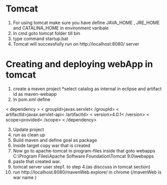 # Tomcat
1. For using tomcat make sure you have define JAVA_HOME , JRE_HOME and CATALINA_HOME in environment varibale
2. In cmd goto tomcat folder till bin
3. type command startup.bat
4. Tomcat will successfully run on http://localhost:8080/  server

# Creating and deploying webApp in tomcat
1. create a maven project  *select catalog as internal in eclipse and artifact id as maven-webapp 
2. In pom.xml define
<!-- https://mvnrepository.com/artifact/javax.servlet/javax.servlet-api -->
< dependency >
    < groupId>javax.servlet< /groupId>
    < artifactId>javax.servlet-api< /artifactId>
    < version>4.0.1< /version>
    < scope>provided< /scope>
< /dependency>

3. Update project
4. run as clean up
5. Build maven and define goal as package
6. Inside target copy war that is created 
7. Now go to apache-tomcat in program-files inside that goto webapps C:\Program Files\Apache Software Foundation\Tomcat 9.0\webapps
8. paste that created war.
9. tomcat server user step1. to step 4.(as disccuss in tomcat section)
10. run http://localhost:8080/mavenWeb.explore/ in chrome (/mavenWeb  is war name )